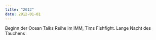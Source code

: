 ```yaml
---
title: "2012"
date: 2012-01-01
---
```


Beginn der Ocean Talks Reihe im IMM, Tims Fishfight. Lange Nacht des Tauchens
